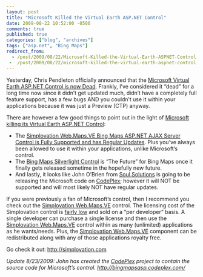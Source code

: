 ```yaml
---
layout: post
title: "Microsoft Killed the Virtual Earth ASP.NET Control"
date: 2009-08-22 10:52:00 -0500
comments: true
published: true
categories: ["blog", "archives"]
tags: ["asp.net", "Bing Maps"]
redirect_from: 
  - /post/2009/08/22/Microsoft-Killed-the-Virtual-Earth-ASPNET-Control
 -  /post/2009/08/22/microsoft-killed-the-virtual-earth-aspnet-control
---
```

<!-- more -->
<p>Yesterday, Chris Pendleton officially announced that the <a href="http://www.bing.com/community/blogs/maps/archive/2009/08/21/the-future-of-the-virtual-earth-asp-net-control.aspx" target="_blank">Microsoft Virtual Earth ASP.NET Control is now Dead</a>. Frankly, I&rsquo;ve considered it &ldquo;dead&rdquo; for a long time now since it didn&rsquo;t get updated much, didn&rsquo;t have a completely full feature support, has a few bugs AND you couldn&rsquo;t use it within your applications because it was just a Preview (CTP) anyway.</p>
<p>There are however a few good things to point out in the light of <a href="http://www.bing.com/community/blogs/maps/archive/2009/08/21/the-future-of-the-virtual-earth-asp-net-control.aspx" target="_blank">Microsoft killing its Virtual Earth ASP.NET Control</a>:</p>
<ul>
<li>The <a href="http://simplovation.com" target="_blank">Simplovation Web.Maps.VE Bing Maps ASP.NET AJAX Server Control is Fully Supported and has Regular Updates</a>. Plus you&rsquo;ve always been allowed to use it within your applications, unlike Microsoft&rsquo;s control. </li>
<li>The <a href="http://connect.microsoft.com/silverlightmapcontrolCTP" target="_blank">Bing Maps Silverlight Control</a> is &ldquo;The Future&rdquo; for Bing Maps once it finally gets released sometime in the hopefully new future. </li>
<li>And lastly, it looks like John O&rsquo;Brien from <a href="http://www.soulsolutions.com.au/" target="_blank">Soul Solutions</a> is going to be releasing the Microsoft code on <a href="http://bingmapsasp.codeplex.com/" target="_blank">CodePlex</a>; however it will NOT be supported and will most likely NOT have regular updates. </li>
</ul>
<p>If you were previously a fan of Microsoft&rsquo;s control, then I recommend you check out the <a href="http://simplovation.com" target="_blank">Simplovation Web.Maps.VE</a> control. The licensing cost of the Simplovation control is <a href="http://simplovation.com/buynow/#Web.Maps.VE%202.0">fairly low</a> and sold on a &ldquo;per developer&rdquo; basis. A single developer can purchase a single license and then use the <a href="http://simplovation.com">Simplovation Web.Maps.VE</a> control within as many (unlimited) applications as he wants/needs. Plus, the <a href="http://simplovation.com">Simplovation Web.Maps.VE</a> component can be redistributed along with any of those applications royalty free.</p>
<p>Go check it out: <a href="http://simplovation.com">http://simplovation.com</a></p>
<p><em>Update 8/23/2009: John has created the </em><a href="http://codeplex.com" target="_blank"><em>CodePlex</em></a><em> project to contain the source code for Microsoft&rsquo;s control. </em><a title="http://bingmapsasp.codeplex.com/" href="http://bingmapsasp.codeplex.com/"><em>http://bingmapsasp.codeplex.com/</em></a></p>
